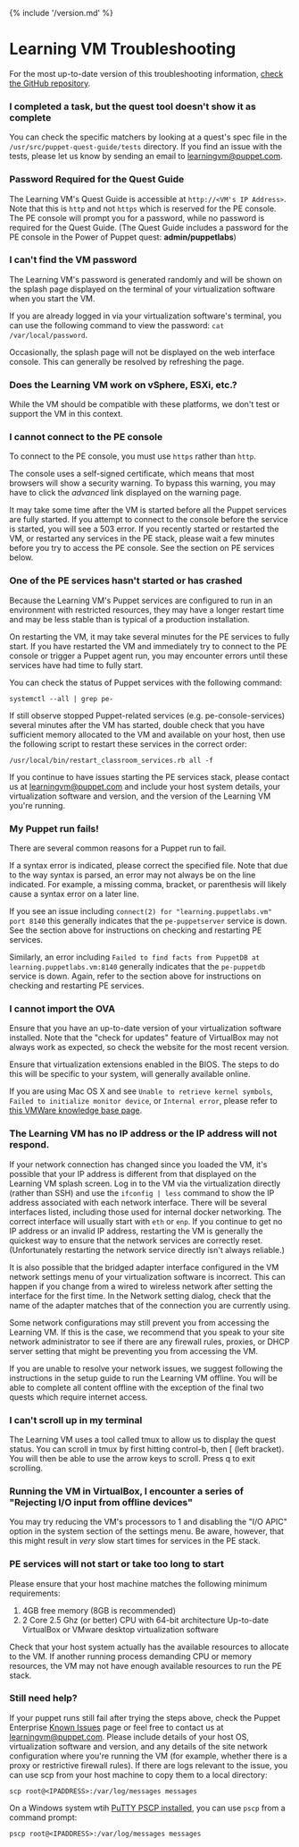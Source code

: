 {% include '/version.md' %}

# Learning VM Troubleshooting

For the most up-to-date version of this troubleshooting information, [check the
GitHub
repository](https://github.com/puppetlabs/puppet-quest-guide/blob/master/troubleshooting.md).

### I completed a task, but the quest tool doesn't show it as complete

You can check the specific matchers by looking at a quest's spec file in the
`/usr/src/puppet-quest-guide/tests` directory. If you find an issue with the
tests, please let us know by sending an email to learningvm@puppet.com.

### Password Required for the Quest Guide

The Learning VM's Quest Guide is accessible at `http://<VM's IP Address>`. Note
that this is `http` and not `https` which is reserved for the PE console. The
PE console will prompt you for a password, while no password is required for
the Quest Guide.  (The Quest Guide includes a password for the PE console in
the Power of Puppet quest: **admin/puppetlabs**)

### I can't find the VM password

The Learning VM's password is generated randomly and will be shown on
the splash page displayed on the terminal of your virtualization software when
you start the VM.

If you are already logged in via your virtualization software's terminal, you
can use the following command to view the password: `cat /var/local/password`.

Occasionally, the splash page will not be displayed on the web interface
console. This can generally be resolved by refreshing the page.

### Does the Learning VM work on vSphere, ESXi, etc.?

While the VM should be compatible with these platforms, we don't test or
support the VM in this context.

### I cannot connect to the PE console

To connect to the PE console, you must use `https` rather than `http`.

The console uses a self-signed certificate, which means that most browsers will
show a security warning. To bypass this warning, you may have to click the
*advanced* link displayed on the warning page.

It may take some time after the VM is started before all the Puppet services
are fully started. If you attempt to connect to the console before the service
is started, you will see a 503 error. If you recently started or restarted the
VM, or restarted any services in the PE stack, please wait a few minutes before
you try to access the PE console. See the section on PE services below.

### One of the PE services hasn't started or has crashed

Because the Learning VM's Puppet services are configured to run in an
environment with restricted resources, they may have a longer restart time and
may be less stable than is typical of a production installation.

On restarting the VM, it may take several minutes for the PE services to fully
start. If you have restarted the VM and immediately try to connect to the PE
console or trigger a Puppet agent run, you may encounter errors until these
services have had time to fully start.

You can check the status of Puppet services with the following command:

    systemctl --all | grep pe-

If still observe stopped Puppet-related services (e.g. pe-console-services)
several minutes after the VM has started, double check that you have sufficient
memory allocated to the VM and available on your host, then use the following
script to restart these services in the correct order:

    /usr/local/bin/restart_classroom_services.rb all -f

If you continue to have issues starting the PE services stack, please
contact us at learningvm@puppet.com and include your host system details, your
virtualization software and version, and the version of the Learning VM you're
running.

### My Puppet run fails!

There are several common reasons for a Puppet run to fail.

If a syntax error is indicated, please correct the specified file. Note that
due to the way syntax is parsed, an error may not always be on the line
indicated. For example, a missing comma, bracket, or parenthesis will likely
cause a syntax error on a later line.

If you see an issue including `connect(2) for "learning.puppetlabs.vm" port
8140` this generally indicates that the `pe-puppetserver` service is down. See
the section above for instructions on checking and restarting PE services.

Similarly, an error including `Failed to find facts from PuppetDB at
learning.puppetlabs.vm:8140` generally indicates that the `pe-puppetdb` service
is down. Again, refer to the section above for instructions on checking and
restarting PE services.

### I cannot import the OVA

Ensure that you have an up-to-date version of your virtualization software
installed.  Note that the "check for updates" feature of VirtualBox may not
always work as expected, so check the website for the most recent version.

Ensure that virtualization extensions enabled in the BIOS. The steps to do this
will be specific to your system, will generally available online.

If you are using Mac OS X and see `Unable to retrieve kernel symbols`,
`Failed to initialize monitor device`, or `Internal error`, please refer to
[this VMWare knowledge base page](https://kb.vmware.com/selfservice/microsites/search.do?language=en_US&cmd=displayKC&externalId=2061791).

### The Learning VM has no IP address or the IP address will not respond.

If your network connection has changed since you loaded the VM, it's possible
that your IP address is different from that displayed on the Learning VM splash
screen. Log in to the VM via the virtualization directly (rather than SSH) and
use the `ifconfig | less` command to show the IP address associated with each
network interface. There will be several interfaces listed, including those
used for internal docker networking. The correct interface will usually start
with `eth` or `enp`. If you continue to get no IP address or an
invalid IP address, restarting the VM is generally the quickest way to ensure
that the network services are correctly reset. (Unfortunately restarting the
network service directly isn't always reliable.)

It is also possible that the bridged adapter interface configured in the VM
network settings menu of your virtualization software is incorrect. This can
happen if you change from a wired to wireless network after setting the
interface for the first time. In the Network setting dialog, check that the
name of the adapter matches that of the connection you are currently using. 

Some network configurations may still prevent you from accessing the Learning
VM. If this is the case, we recommend that you speak to your site network
administrator to see if there are any firewall rules, proxies, or DHCP server
setting that might be preventing you from accessing the VM.

If you are unable to resolve your network issues, we suggest following the
instructions in the setup guide to run the Learning VM offline. You will be
able to complete all content offline with the exception of the final two
quests which require internet access.

### I can't scroll up in my terminal

The Learning VM uses a tool called tmux to allow us to display the quest
status. You can scroll in tmux by first hitting control-b, then [ (left
bracket). You will then be able to use the arrow keys to scroll. Press q to
exit scrolling.

### Running the VM in VirtualBox, I encounter a series of "Rejecting I/O input from offline devices"

You may try reducing the VM's processors to 1 and disabling the "I/O APIC"
option in the system section of the settings menu. Be aware, however, that
this might result in *very* slow start times for services in the PE stack.

### PE services will not start or take too long to start

Please ensure that your host machine matches the following minimum
requirements:

1. 4GB free memory (8GB is recommended)
1. 2 Core 2.5 Ghz (or better) CPU with 64-bit architecture Up-to-date VirtualBox
or VMware desktop virtualization software

Check that your host system actually has the available resources to allocate to
the VM. If another running process demanding CPU or memory resources, the VM
may not have enough available resources to run the PE stack.

### Still need help?

If your puppet runs still fail after trying the steps above, check the Puppet
Enterprise [Known
Issues](https://docs.puppet.com/pe/latest/release_notes_known_issues.html)
page or feel free to contact us at learningvm@puppet.com. Please include
details of your host OS, virtualization software and version, and any details
of the site network configuration where you're running the VM (for example,
whether there is a proxy or restrictive firewall rules). If there are logs
relevant to the issue, you can use scp from your host machine to copy them to
a local directory:

    scp root@<IPADDRESS>:/var/log/messages messages

On a Windows system wtih [PuTTY PSCP
installed](http://tartarus.org/~simon/putty-snapshots/htmldoc/Chapter5.html#pscp),
you can use `pscp` from a command prompt:

    pscp root@<IPADDRESS>:/var/log/messages messages
